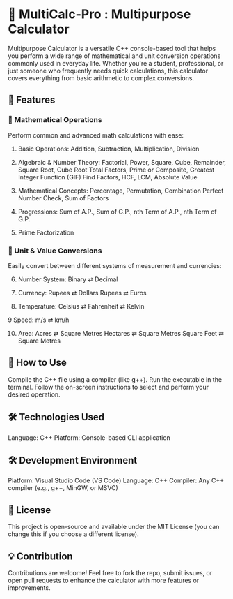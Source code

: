 # 🔢 MultiCalc-Pro : Multipurpose Calculator 
Multipurpose Calculator is a versatile C++ console-based tool that helps you perform a wide range of mathematical and unit conversion operations commonly used in everyday life.
Whether you're a student, professional, or just someone who frequently needs quick calculations, this calculator covers everything from basic arithmetic to complex conversions.

## 🚀 Features 
### 🧮 Mathematical Operations 
Perform common and advanced math calculations with ease:

1. Basic Operations: Addition, Subtraction, Multiplication, Division

2. Algebraic & Number Theory:
Factorial, Power, Square, Cube, Remainder, Square Root, Cube Root
Total Factors, Prime or Composite, Greatest Integer Function (GIF)
Find Factors, HCF, LCM, Absolute Value

3. Mathematical Concepts:
Percentage, Permutation, Combination
Perfect Number Check, Sum of Factors

4. Progressions:
Sum of A.P., Sum of G.P., nth Term of A.P., nth Term of G.P.

5. Prime Factorization

### 🔁 Unit & Value Conversions
Easily convert between different systems of measurement and currencies:

6. Number System:
Binary ⇄ Decimal

7. Currency:
Rupees ⇄ Dollars
Rupees ⇄ Euros

8. Temperature:
Celsius ⇄ Fahrenheit ⇄ Kelvin

9 Speed:
m/s ⇄ km/h

10. Area:
Acres ⇄ Square Metres
Hectares ⇄ Square Metres
Square Feet ⇄ Square Metres

## 📌 How to Use
Compile the C++ file using a compiler (like g++).
Run the executable in the terminal.
Follow the on-screen instructions to select and perform your desired operation.

## 🛠️ Technologies Used
Language: C++
Platform: Console-based CLI application

## 🛠️ Development Environment
Platform: Visual Studio Code (VS Code)
Language: C++
Compiler: Any C++ compiler (e.g., g++, MinGW, or MSVC)

## 📄 License
This project is open-source and available under the MIT License (you can change this if you choose a different license).

## 💡 Contribution
Contributions are welcome! Feel free to fork the repo, submit issues, or open pull requests to enhance the calculator with more features or improvements.
